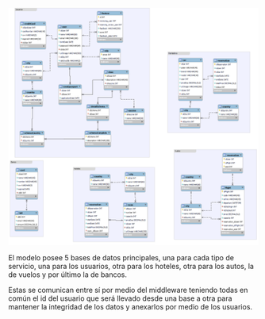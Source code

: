 ![](img/ERD.png)

El modelo posee 5 bases de datos principales, una para cada tipo de servicio, una para los usuarios, otra para los hoteles, otra para los autos, la de vuelos y por último la de bancos.

Estas se comunican entre sí por medio del middleware teniendo todas en común el id del usuario que será llevado desde una base a otra para mantener la integridad de los datos y anexarlos por medio de los usuarios.